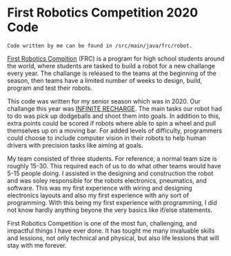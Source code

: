 # **First Robotics Competition 2020 Code**

    Code written by me can be found in /src/main/java/frc/robot.

[First Robotics Compition](https://www.firstinspires.org/robotics/frc) (FRC) is a program for high school students around the world, where students are tasked to build a robot for a new challange every year. The challange is released to the teams at the beginning of the season, then teams have a limited number of weeks to design, build, program and test their robots. 

This code was written for my senior season which was in 2020. Our challange this year was [INFINITE RECHARGE](https://www.youtube.com/watch?v=gmiYWTmFRVE). The main tasks our robot had to do was pick up dodgeballs and shoot them into goals. In addition to this, extra points could be scored if robots where able to spin a wheel and pull themselves up on a moving bar. For added levels of difficulty, programmers could choose to include computer vision in their robots to help human drivers with precision tasks like aiming at goals.

My team consisted of three students. For reference, a normal team size is roughly 15-30. This required each of us to do what other teams would have 5-15 people doing. I assisted in the designing and construction the robot and was soley responsible for the robots electronics, pneumatics, and software. This was my first experience with wiring and designing electronics layouts and also my first experience with any sort of programming. With this being my first experience with programming, I did not know hardly anything beyone the very basics like if/else statements.

First Robotics Competition is one of the most fun, challenging, and impactful things I have ever done. It has tought me many invaluable skills and lessions, not only technical and physical, but also life lessions that will stay with me forever. 
